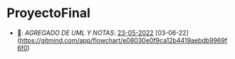 # ProyectoFinal
- 📁: _AGREGADO DE UML Y NOTAS_:
   [23-05-2022](AeroTaxi.pdf)
   [03-06-22] (https://gitmind.com/app/flowchart/e08030e0f9ca12b4419aebdb9969f6f0)
   
